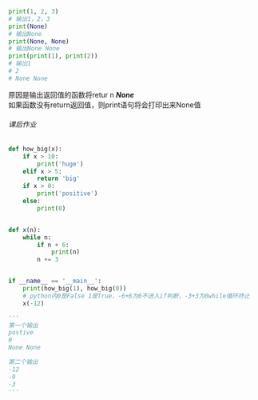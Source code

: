 ```python
print(1, 2, 3)
# 输出1，2，3
print(None)
# 输出None
print(None, None)
# 输出None None
print(print(1), print(2))
# 输出1
# 2
# None None
```

原因是输出返回值的函数将retur n **_None_**  
如果函数没有return返回值，则print语句将会打印出来None值  

###### 课后作业
```python
def how_big(x):
    if x > 10:
        print('huge')
    elif x > 5:
        return 'big'
    if x > 0:
        print('positive')
    else:
        print(0)


def x(n):
    while n:
        if n + 6:
            print(n)
        n += 3


if __name__ == '__main__':
    print(how_big(1), how_big(0))
    # python内0是False 1是True，-6+6为0不进入if判断，-3+3为0while循环终止
    x(-12)

'''
第一个输出
postive
0
None None

第二个输出
-12
-9
-3
'''
```